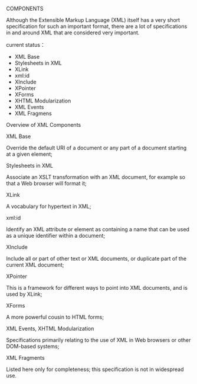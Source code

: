 COMPONENTS

Although the Extensible Markup Language (XML) itself has a very short specification for such an important format, there are a lot of specifications in and around XML that are considered very important.

current status：
+ XML Base
+ Stylesheets in XML
+ XLink
+ xml:id
+ XInclude
+ XPointer
+ XForms
+ XHTML Modularization
+ XML Events
+ XML Fragmens

Overview of XML Components

XML Base

Override the default URI of a document or any part of a document starting at a given element;

Stylesheets in XML

Associate an XSLT transformation with an XML document, for example so that a Web browser will format it;

XLink

A vocabulary for hypertext in XML;

xml:id

Identify an XML attribute or element as containing a name that can be used as a unique identifier within a document;

XInclude

Include all or part of other text or XML documents, or duplicate part of the current XML document;

XPointer

This is a framework for different ways to point into XML documents, and is used by XLink;

XForms

A more powerful cousin to HTML forms;

XML Events, XHTML Modularization

Specifications primarily relating to the use of XML in Web browsers or other DOM-based systems;

XML Fragments

Listed here only for completeness; this specification is not in widespread use.